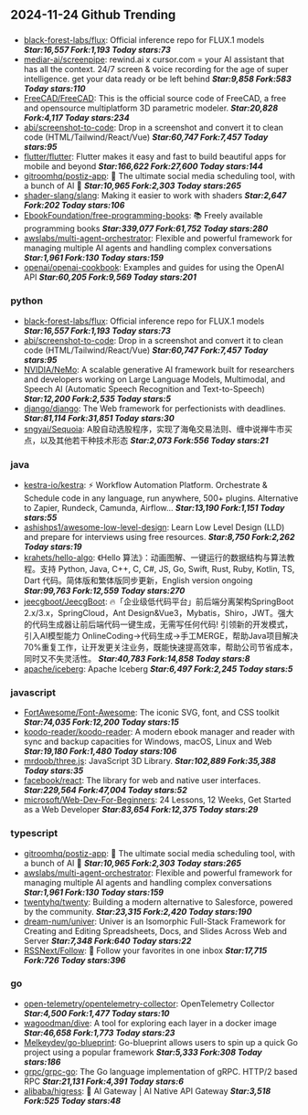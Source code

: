 ## 2024-11-24 Github Trending

### 
* [black-forest-labs/flux](https://github.com/black-forest-labs/flux): Official inference repo for FLUX.1 models ***Star:16,557 Fork:1,193 Today stars:73***
* [mediar-ai/screenpipe](https://github.com/mediar-ai/screenpipe): rewind.ai x cursor.com = your AI assistant that has all the context. 24/7 screen & voice recording for the age of super intelligence. get your data ready or be left behind ***Star:9,858 Fork:583 Today stars:110***
* [FreeCAD/FreeCAD](https://github.com/FreeCAD/FreeCAD): This is the official source code of FreeCAD, a free and opensource multiplatform 3D parametric modeler. ***Star:20,828 Fork:4,117 Today stars:234***
* [abi/screenshot-to-code](https://github.com/abi/screenshot-to-code): Drop in a screenshot and convert it to clean code (HTML/Tailwind/React/Vue) ***Star:60,747 Fork:7,457 Today stars:95***
* [flutter/flutter](https://github.com/flutter/flutter): Flutter makes it easy and fast to build beautiful apps for mobile and beyond ***Star:166,622 Fork:27,600 Today stars:144***
* [gitroomhq/postiz-app](https://github.com/gitroomhq/postiz-app): 📨 The ultimate social media scheduling tool, with a bunch of AI 🤖 ***Star:10,965 Fork:2,303 Today stars:265***
* [shader-slang/slang](https://github.com/shader-slang/slang): Making it easier to work with shaders ***Star:2,647 Fork:202 Today stars:106***
* [EbookFoundation/free-programming-books](https://github.com/EbookFoundation/free-programming-books): 📚 Freely available programming books ***Star:339,077 Fork:61,752 Today stars:280***
* [awslabs/multi-agent-orchestrator](https://github.com/awslabs/multi-agent-orchestrator): Flexible and powerful framework for managing multiple AI agents and handling complex conversations ***Star:1,961 Fork:130 Today stars:159***
* [openai/openai-cookbook](https://github.com/openai/openai-cookbook): Examples and guides for using the OpenAI API ***Star:60,205 Fork:9,569 Today stars:201***

### python
* [black-forest-labs/flux](https://github.com/black-forest-labs/flux): Official inference repo for FLUX.1 models ***Star:16,557 Fork:1,193 Today stars:73***
* [abi/screenshot-to-code](https://github.com/abi/screenshot-to-code): Drop in a screenshot and convert it to clean code (HTML/Tailwind/React/Vue) ***Star:60,747 Fork:7,457 Today stars:95***
* [NVIDIA/NeMo](https://github.com/NVIDIA/NeMo): A scalable generative AI framework built for researchers and developers working on Large Language Models, Multimodal, and Speech AI (Automatic Speech Recognition and Text-to-Speech) ***Star:12,200 Fork:2,535 Today stars:5***
* [django/django](https://github.com/django/django): The Web framework for perfectionists with deadlines. ***Star:81,114 Fork:31,851 Today stars:30***
* [sngyai/Sequoia](https://github.com/sngyai/Sequoia): A股自动选股程序，实现了海龟交易法则、缠中说禅牛市买点，以及其他若干种技术形态 ***Star:2,073 Fork:556 Today stars:21***

### java
* [kestra-io/kestra](https://github.com/kestra-io/kestra): ⚡ Workflow Automation Platform. Orchestrate & Schedule code in any language, run anywhere, 500+ plugins. Alternative to Zapier, Rundeck, Camunda, Airflow... ***Star:13,190 Fork:1,151 Today stars:55***
* [ashishps1/awesome-low-level-design](https://github.com/ashishps1/awesome-low-level-design): Learn Low Level Design (LLD) and prepare for interviews using free resources. ***Star:8,750 Fork:2,262 Today stars:19***
* [krahets/hello-algo](https://github.com/krahets/hello-algo): 《Hello 算法》：动画图解、一键运行的数据结构与算法教程。支持 Python, Java, C++, C, C#, JS, Go, Swift, Rust, Ruby, Kotlin, TS, Dart 代码。简体版和繁体版同步更新，English version ongoing ***Star:99,763 Fork:12,559 Today stars:270***
* [jeecgboot/JeecgBoot](https://github.com/jeecgboot/JeecgBoot): 🔥「企业级低代码平台」前后端分离架构SpringBoot 2.x/3.x，SpringCloud，Ant Design&Vue3，Mybatis，Shiro，JWT。强大的代码生成器让前后端代码一键生成，无需写任何代码! 引领新的开发模式，引入AI模型能力 OnlineCoding->代码生成->手工MERGE，帮助Java项目解决70%重复工作，让开发更关注业务，既能快速提高效率，帮助公司节省成本，同时又不失灵活性。 ***Star:40,783 Fork:14,858 Today stars:8***
* [apache/iceberg](https://github.com/apache/iceberg): Apache Iceberg ***Star:6,497 Fork:2,245 Today stars:5***

### javascript
* [FortAwesome/Font-Awesome](https://github.com/FortAwesome/Font-Awesome): The iconic SVG, font, and CSS toolkit ***Star:74,035 Fork:12,200 Today stars:15***
* [koodo-reader/koodo-reader](https://github.com/koodo-reader/koodo-reader): A modern ebook manager and reader with sync and backup capacities for Windows, macOS, Linux and Web ***Star:19,180 Fork:1,480 Today stars:106***
* [mrdoob/three.js](https://github.com/mrdoob/three.js): JavaScript 3D Library. ***Star:102,889 Fork:35,388 Today stars:35***
* [facebook/react](https://github.com/facebook/react): The library for web and native user interfaces. ***Star:229,564 Fork:47,004 Today stars:52***
* [microsoft/Web-Dev-For-Beginners](https://github.com/microsoft/Web-Dev-For-Beginners): 24 Lessons, 12 Weeks, Get Started as a Web Developer ***Star:83,654 Fork:12,375 Today stars:29***

### typescript
* [gitroomhq/postiz-app](https://github.com/gitroomhq/postiz-app): 📨 The ultimate social media scheduling tool, with a bunch of AI 🤖 ***Star:10,965 Fork:2,303 Today stars:265***
* [awslabs/multi-agent-orchestrator](https://github.com/awslabs/multi-agent-orchestrator): Flexible and powerful framework for managing multiple AI agents and handling complex conversations ***Star:1,961 Fork:130 Today stars:159***
* [twentyhq/twenty](https://github.com/twentyhq/twenty): Building a modern alternative to Salesforce, powered by the community. ***Star:23,315 Fork:2,420 Today stars:190***
* [dream-num/univer](https://github.com/dream-num/univer): Univer is an Isomorphic Full-Stack Framework for Creating and Editing Spreadsheets, Docs, and Slides Across Web and Server ***Star:7,348 Fork:640 Today stars:22***
* [RSSNext/Follow](https://github.com/RSSNext/Follow): 🧡 Follow your favorites in one inbox ***Star:17,715 Fork:726 Today stars:396***

### go
* [open-telemetry/opentelemetry-collector](https://github.com/open-telemetry/opentelemetry-collector): OpenTelemetry Collector ***Star:4,500 Fork:1,477 Today stars:10***
* [wagoodman/dive](https://github.com/wagoodman/dive): A tool for exploring each layer in a docker image ***Star:46,658 Fork:1,773 Today stars:23***
* [Melkeydev/go-blueprint](https://github.com/Melkeydev/go-blueprint): Go-blueprint allows users to spin up a quick Go project using a popular framework ***Star:5,333 Fork:308 Today stars:186***
* [grpc/grpc-go](https://github.com/grpc/grpc-go): The Go language implementation of gRPC. HTTP/2 based RPC ***Star:21,131 Fork:4,391 Today stars:6***
* [alibaba/higress](https://github.com/alibaba/higress): 🤖 AI Gateway | AI Native API Gateway ***Star:3,518 Fork:525 Today stars:48***

